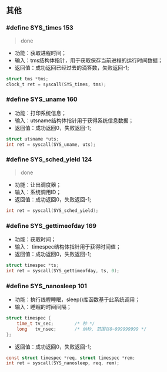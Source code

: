 ## 其他

### #define SYS_times 153

> done

* 功能：获取进程时间；
* 输入：tms结构体指针，用于获取保存当前进程的运行时间数据；
* 返回值：成功返回已经过去的滴答数，失败返回-1;

```c
struct tms *tms;
clock_t ret = syscall(SYS_times, tms);
```

### #define SYS_uname 160

* 功能：打印系统信息；
* 输入：utsname结构体指针用于获得系统信息数据；
* 返回值：成功返回0，失败返回-1;

```c
struct utsname *uts;
int ret = syscall(SYS_uname, uts);
```

### #define SYS_sched_yield 124

> done

* 功能：让出调度器；
* 输入：系统调用ID；
* 返回值：成功返回0，失败返回-1;

```c
int ret = syscall(SYS_sched_yield);
```

### #define SYS_gettimeofday 169

* 功能：获取时间；
* 输入： timespec结构体指针用于获得时间值；
* 返回值：成功返回0，失败返回-1;

```c
struct timespec *ts;
int ret = syscall(SYS_gettimeofday, ts, 0);
```

### #define SYS_nanosleep 101

* 功能：执行线程睡眠，sleep()库函数基于此系统调用；
* 输入：睡眠的时间间隔；

```c
struct timespec {
	time_t tv_sec;        /* 秒 */
	long   tv_nsec;       /* 纳秒, 范围在0~999999999 */
};
```

* 返回值：成功返回0，失败返回-1;

```c
const struct timespec *req, struct timespec *rem;
int ret = syscall(SYS_nanosleep, req, rem);
```
